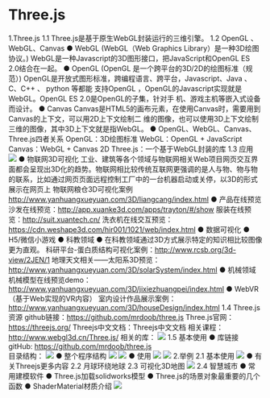 # Three.js
1.Three.js 
1.1 Three.js是基于原生WebGL封装运行的三维引擎。
1.2 OpenGL 、 WebGL、Canvas
● WebGL (WebGL（Web Graphics Library）是一种3D绘图协议。)
       WebGL是一种Javascript的3D图形接口，把JavaScript和OpenGL ES 2.0结合在一起。
● OpenGL (OpenGL 是一个跨平台的3D/2D的绘图标准（规范）)
       OpenGL是开放式图形标准，跨编程语言、跨平台，Javascript、Java 、C、C++ 、 python 等都能          支持OpenGL ，OpenGL的Javascript实现就是WebGL。OpenGL ES 2.0是OpenGL的子集，针对手          机、游戏主机等嵌入式设备而设计。
● Canvas
    Canvas是HTML5的画布元素，在使用Canvas时，需要用到Canvas的上下文，可以用2D上下文绘制二      维的图像，也可以使用3D上下文绘制三维的图像，其中3D上下文就是指WebGL。
● OpenGL、WebGL、Canvas、Three.js四者关系
       OpenGL：3D绘图标准
       WebGL：OpenGL + JavaScript
       Canvas：WebGL + Canvas 2D
       Three.js：一个基于WebGL封装的库
1.3 应用
![](media/16535810351508/16535811514345.jpg)
● 物联网3D可视化
工业、建筑等各个领域与物联网相关Web项目网页交互界面都会呈现出3D化的趋势。物联网相比较传统互联网更强调的是人与物、物与物的联系，比如通过网页页面远程控制工厂中的一台机器启动或关停，以3D的形式展示在网页上
物联网粮仓3D可视化案例 http://www.yanhuangxueyuan.com/3D/liangcang/index.html
● 产品在线预览
沙发在线预览：http://app.xuanke3d.com/apps/trayton/#/show
服装在线预览：http://suit.xuantech.cn/
洗衣机在线交互预览：https://cdn.weshape3d.com/hir001/1021/web/index.html
● 数据可视化
● H5/微信小游戏
● 科教领域
● 在科教领域通过3D方式展示特定的知识相比较图像更为直观。
科研平台-蛋白质结构可视化案例：http://www.rcsb.org/3d-view/2JEN/1
地理天文相关——太阳系3D预览：http://www.yanhuangxueyuan.com/3D/solarSystem/index.html
● 机械领域
机械模型在线预览demo：http://www.yanhuangxueyuan.com/3D/jixiezhuangpei/index.html
● WebVR（基于Web实现的VR内容）
室内设计作品展示案例：http://www.yanhuangxueyuan.com/3D/houseDesign/index.html
1.4 Three.js资源
github链接：https://github.com/mrdoob/three.js
Three.js官网：https://threejs.org/
Threejs中文文档：Threejs中文文档
相关课程：http://www.webgl3d.cn/Three.js/
相关的库：
![](media/16535810351508/16535812332323.jpg)
1.5 基本使用
● 库链接 gitHub: https://github.com/mrdoob/three.js   
      目录结构：
![](media/16535810351508/16535812581304.jpg)
● 整个程序结构
![](media/16535810351508/16535813041136.jpg)
![](media/16535810351508/16535813406383.jpg)
● 使用
![](media/16535810351508/16535813740563.jpg)
![](media/16535810351508/16535813823370.jpg)
2.举例
2.1 基本使用
![](media/16535810351508/16535813957262.jpg)
● 有关Threejs更多内容
2.2 月球环绕地球
2.3 可视化3D地图
![](media/16535810351508/16535814235086.jpg)
2.4 智慧城市
● 常用建模软件
● Three.js加载solidworks模型
● Three.js的场景对象最重要的几个函数
● ShaderMaterial材质介绍
![](media/16535810351508/16535814429939.jpg)
